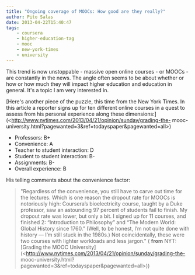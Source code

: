 ```yaml
---
title: "Ongoing coverage of MOOCs: How good are they really?"
author: Pito Salas
date: 2013-04-22T15:40:47
tags:
    - coursera
    - higher-education-tag
    - mooc
    - new-york-times
    - university
---
```




This trend is now unstoppable - massive open online courses - or MOOCs - are
constantly in the news. The angle often seems to be about whether or how or
how much they will impact higher education and education in general. It's a
topic I am very interested in.

[Here's another piece of the puzzle, this time from the New York Times. In
this article a reporter signs up for ten different online courses in a quest
to assess from his personal experience along these
dimensions:](<http://www.nytimes.com/2013/04/21/opinion/sunday/grading-the-
mooc-university.html?pagewanted=3&ref=todayspaper&pagewanted=all>)

  * Professors: B+
  * Convenience: A
  * Teacher to student interaction: D
  * Student to student interaction: B-
  * Assignments: B-
  * Overall experience: B

His telling comments about the convenience factor:

> "Regardless of the convenience, you still have to carve out time for the
> lectures. Which is one reason the dropout rate for MOOCs is notoriously
> high: Coursera’s bioelectricity course, taught by a Duke professor, saw an
> astounding 97 percent of students fail to finish. My dropout rate was lower,
> but only a bit. I signed up for 11 courses, and finished 2: “Introduction to
> Philosophy” and “The Modern World: Global History since 1760.” (Well, to be
> honest, I’m not quite done with history — I’m still stuck in the 1980s.) Not
> coincidentally, these were two courses with lighter workloads and less
> jargon." ( **from** NYT: [Grading the MOOC
> University](<http://www.nytimes.com/2013/04/21/opinion/sunday/grading-the-
> mooc-university.html?pagewanted=3&ref=todayspaper&pagewanted=all>))


